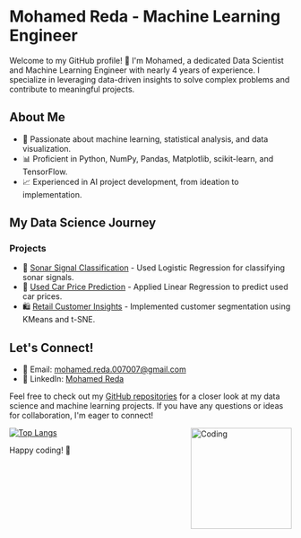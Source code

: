 # Mohamed Reda - Machine Learning Engineer

Welcome to my GitHub profile! 👋 I'm Mohamed, a dedicated Data Scientist and Machine Learning Engineer with nearly 4 years of experience. I specialize in leveraging data-driven insights to solve complex problems and contribute to meaningful projects.

## About Me

- 🤖 Passionate about machine learning, statistical analysis, and data visualization.
- 📊 Proficient in Python, NumPy, Pandas, Matplotlib, scikit-learn, and TensorFlow.
- 📈 Experienced in AI project development, from ideation to implementation.

## My Data Science Journey

### Projects

- 📑 [Sonar Signal Classification](https://github.com/mohamed-reda/sonar-signal-classification) - Used Logistic Regression for classifying sonar signals.
- 🚗 [Used Car Price Prediction](https://github.com/mohamed-reda/used-car-price-prediction) - Applied Linear Regression to predict used car prices.
- 🛍️ [Retail Customer Insights](https://github.com/mohamed-reda/retail-customer-insights) - Implemented customer segmentation using KMeans and t-SNE.



## Let's Connect!

- 📧 Email: [mohamed.reda.007007@gmail.com](mailto:mohamed.reda.007007@gmail.com)
- 💼 LinkedIn: [Mohamed Reda](https://www.linkedin.com/in/mohamed-r-870271bb/)

Feel free to check out my [GitHub repositories](https://github.com/mohamed-reda?tab=repositories) for a closer look at my data science and machine learning projects. If you have any questions or ideas for collaboration, I'm eager to connect!


<img align="right" alt="Coding" width="180" src="https://i.pinimg.com/originals/06/60/ef/0660efe82fa3da42ed56eef013171835.gif">


[![Top Langs](https://github-readme-stats.vercel.app/api/top-langs/?username=mohamed-reda&layout=compact)](https://github.com/strikoder/github-readme-stats)


Happy coding! 🚀
